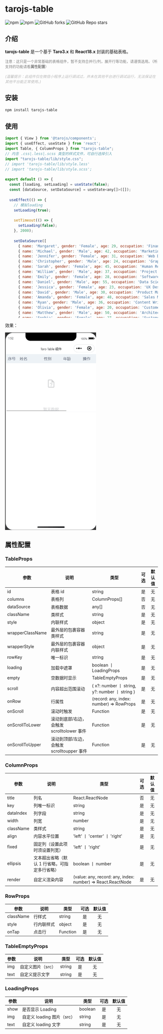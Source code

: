 <style>
  pre {
    max-height: 600px;
    overflow: auto;
  }
</style>

# tarojs-table

<p>
<img alt="npm" src="https://img.shields.io/npm/v/tarojs-table?logo=npm&color=%234ac41c">
<img alt="npm" src="https://img.shields.io/npm/dm/tarojs-table?logo=npm&color=%234ac41c">
<img alt="GitHub forks" src="https://img.shields.io/github/forks/chutao-zhang/tarojs-table?logo=github&color=%234ac41c">
<img alt="GitHub Repo stars" src="https://img.shields.io/github/stars/chutao-zhang/tarojs-table?logo=github&color=%234ac41c">
</p>

## 介绍

**tarojs-table** 是一个基于 **Taro3.x** 和 **React18.x** 封装的基础表格。

<div style="font-size:12px; color:#808080;">注意：这只是一个非常基础的表格组件，暂不支持合并行/列，展开行等功能，请谨慎选用。（所支持的功能请看<strong>属性配置</strong>）</div>
<div style="font-size:12px; color:#b7b7b7;margin-top:15px"><i>(温馨提示：此组件仅在微信小程序上运行调试过，并未在其他平台进行调试运行，无法保证在其他平台能正常使用。)</i></div>

## 安装

```sh
npm install tarojs-table
```

## 使用

```jsx
import { View } from '@tarojs/components';
import { useEffect, useState } from 'react';
import Table, { ColumnProps } from "tarojs-table";
// 内含 .css|.less|.scss 类型的样式文件，可自行选择引入
import "tarojs-table/lib/style.css";
// import 'tarojs-table/lib/style.less'
// import 'tarojs-table/lib/style.scss';

export default () => {
  const [loading, setLoading] = useState(false);
  const [dataSource, setDataSource] = useState<any[]>([]);

  useEffect(() => {
    // 模拟loading
    setLoading(true);

    setTimeout(() => {
      setLoading(false);
    }, 2000);

    setDataSource([
      { name: 'Margaret', gender: 'Female', age: 29, occupation: 'Financial Analyst', address: '789 Birch St' },
      { name: 'Michael', gender: 'Male', age: 42, occupation: 'Marketing Manager', address: '456 Pine Ave' },
      { name: 'Jennifer', gender: 'Female', age: 31, occupation: 'Web Developer', address: '101 Cedar Ln' },
      { name: 'Christopher', gender: 'Male', age: 24, occupation: 'Graphic Designer', address: '555 Elm Blvd' },
      { name: 'Sarah', gender: 'Female', age: 45, occupation: 'Human Resources Manager', address: '222 Oak Dr' },
      { name: 'William', gender: 'Male', age: 37, occupation: 'Project Manager', address: '333 Maple Rd' },
      { name: 'Emily', gender: 'Female', age: 28, occupation: 'Software Engineer', address: '777 Walnut Ct' },
      { name: 'Daniel', gender: 'Male', age: 55, occupation: 'Data Scientist', address: '888 Pine Ave' },
      { name: 'Jessica', gender: 'Female', age: 23, occupation: 'UX Designer', address: '444 Cedar St' },
      { name: 'David', gender: 'Male', age: 30, occupation: 'Product Manager', address: '666 Elm Ave' },
      { name: 'Amanda', gender: 'Female', age: 48, occupation: 'Sales Manager', address: '999 Birch Blvd' },
      { name: 'Ryan', gender: 'Male', age: 36, occupation: 'Content Writer', address: '123 Oak Rd' },
      { name: 'Olivia', gender: 'Female', age: 20, occupation: 'Customer Support Specialist', address: '321 Pine Ct' },
      { name: 'Matthew', gender: 'Male', age: 50, occupation: 'Architect', address: '567 Cedar Ln' },
      { name: 'Sophia', gender: 'Female', age: 27, occupation: 'Systems Analyst', address: '432 Elm Blvd' },
      { name: 'Andrew', gender: 'Male', age: 33, occupation: 'Network Administrator', address: '876 Maple Dr' },
      { name: 'Emma', gender: 'Female', age: 38, occupation: 'Financial Advisor', address: '654 Walnut Rd' },
      { name: 'James', gender: 'Male', age: 26, occupation: 'Quality Assurance Analyst', address: '333 Birch St' },
      { name: 'Madison', gender: 'Female', age: 43, occupation: 'Business Analyst', address: '111 Pine Ave' },
      { name: 'Alexander', gender: 'Male', age: 35, occupation: 'UI Designer', address: '789 Cedar Blvd' },
      { name: 'Grace', gender: 'Female', age: 22, occupation: 'Technical Writer', address: '555 Elm Rd' },
      { name: 'Brian', gender: 'Male', age: 41, occupation: 'Sales Representative', address: '444 Birch Ct' },
      { name: 'Chloe', gender: 'Female', age: 29, occupation: 'Operations Manager', address: '222 Oak Ln' },
      { name: 'Ethan', gender: 'Male', age: 52, occupation: 'Software Developer', address: '888 Cedar St' },
      { name: 'Isabella', gender: 'Female', age: 25, occupation: 'Marketing Coordinator', address: '123 Elm Blvd' },
      { name: 'Benjamin', gender: 'Male', age: 34, occupation: 'UX/UI Designer', address: '666 Pine Dr' },
      { name: 'Ava', gender: 'Female', age: 47, occupation: 'Project Coordinator', address: '321 Cedar Rd' },
      { name: 'Liam', gender: 'Male', age: 32, occupation: 'IT Specialist', address: '567 Elm Ct' },
      { name: 'Mia', gender: 'Female', age: 21, occupation: 'Accountant', address: '876 Maple Ln' },
      { name: 'John', gender: 'Male', age: 31, occupation: 'UI Designer', address: '265 Cedar Rd' }
    ]);
  }, []);

  const columns: ColumnProps[] = [
    {
      title: '序号',
      dataIndex: 'index',
      key: 'index',
      width: 50,
      fixed: 'left',
      align: 'center',
      render: (text: any, record: any, index: number) => index + 1
    },
    {
      title: '姓名',
      dataIndex: 'name',
      key: 'name',
      width: 100,
      className: 'name-cell',
    },
    {
      title: '性别',
      dataIndex: 'gender',
      key: 'gender',
      width: 80,
    },
    {
      title: '年龄',
      dataIndex: 'age',
      key: 'age',
      width: 80,
    },
    {
      title: '职业',
      dataIndex: 'occupation',
      key: 'occupation',
      width: 120,
      ellipsis: true
    },
    {
      title: '地址',
      dataIndex: 'address',
      key: 'address',
      ellipsis: 2
    },
    {
      title: '操作',
      dataIndex: 'action',
      key: 'action',
      width: 80,
      fixed: 'right',
      align: 'center',
      className: 'action-cell',
      render: (text: any, record: any, index: number) => <View style={{ color: "blue" }}>编辑</View>
    }
  ];

  return (
    <Table
      loading={loading}
      columns={columns}
      dataSource={dataSource}
      scroll={{ y: '100vh', x: '100vw' }}
    />
  );
};
```

效果：

<p>
<img alt="" src="https://github.com/chutao-zhang/tarojs-table/blob/master/public/example.gif?raw=true" width="300" />
</p>

## 属性配置

### TableProps

| 参数             | 说明                                       | 类型                                           | 可选 | 默认值 |
| ---------------- | ------------------------------------------ | ---------------------------------------------- | :--: | :----: |
| id               | 表格 id                                    | string                                         |  是  |   无   |
| columns          | 表格列                                     | ColumnProps[]                                  |  否  |   无   |
| dataSource       | 表格数据                                   | any[]                                          |  否  |   无   |
| className        | 类样式                                     | string                                         |  是  |   无   |
| style            | 内联样式                                   | object                                         |  是  |   无   |
| wrapperClassName | 最外层的包裹容器类样式                     | string                                         |  是  |   无   |
| wrapperStyle     | 最外层的包裹容器内联样式                   | object                                         |  是  |   无   |
| rowKey           | 唯一标识                                   | string                                         |  是  |   无   |
| loading          | 加载中遮罩                                 | boolean 丨 LoadingProps                        |  是  |   无   |
| empty            | 空数据时显示                               | TableEmptyProps                                |  是  |   无   |
| scroll           | 内容超出范围滚动                           | { x?: number 丨 string, y?: number 丨 string } |  是  |   无   |
| onRow            | 行属性                                     | (record: any, index: number) => RowProps       |  是  |   无   |
| onScroll         | 滚动时触发                                 | Function                                       |  是  |   无   |
| onScrollToLower  | 滚动到底部/右边，会触发 scrolltolower 事件 | Function                                       |  是  |   无   |
| onScrollToUpper  | 滚动到顶部/左边，会触发 scrolltoupper 事件 | Function                                       |  是  |   无   |

### ColumnProps

| 参数      | 说明                                          | 类型                                                        | 可选 | 默认值 |
| --------- | --------------------------------------------- | ----------------------------------------------------------- | :--: | :----: |
| title     | 列名                                          | React.ReactNode                                             |  否  |   无   |
| key       | 列唯一标识                                    | string                                                      |  是  |   无   |
| dataIndex | 列字段                                        | string                                                      |  是  |   无   |
| width     | 列宽                                          | number                                                      |  是  |   无   |
| className | 类样式                                        | string                                                      |  是  |   无   |
| align     | 内容水平位置                                  | 'left' 丨 'center' 丨 'right'                               |  是  |   无   |
| fixed     | 固定列（设置此项时须设置列宽）                | 'left' 丨 'right'                                           |  是  |   无   |
| ellipsis  | 文本超出省略（默认 1 行省略，可指定多行省略） | boolean 丨 number                                           |  是  |   无   |
| render    | 自定义渲染内容                                | (value: any, record: any, index: number) => React.ReactNode |  是  |   无   |

### RowProps

| 参数      | 说明       | 类型     | 可选 | 默认值 |
| --------- | ---------- | -------- | :--: | :----: |
| className | 行样式     | string   |  是  |   无   |
| style     | 行内联样式 | object   |  是  |   无   |
| onTap     | 点击行     | Function |  是  |   无   |

### TableEmptyProps

| 参数 | 说明              | 类型   | 可选 | 默认值 |
| ---- | ----------------- | ------ | :--: | :----: |
| img  | 自定义图片（src） | string |  是  |   无   |
| text | 自定义提示文字    | string |  是  |   无   |

### LoadingProps

| 参数 | 说明                       | 类型    | 可选 | 默认值 |
| ---- | -------------------------- | ------- | :--: | :----: |
| show | 是否显示 Loading           | boolean |  是  |   无   |
| img  | 自定义 loading 图片（src） | string  |  是  |   无   |
| text | 自定义 loading 文字        | string  |  是  |   无   |
